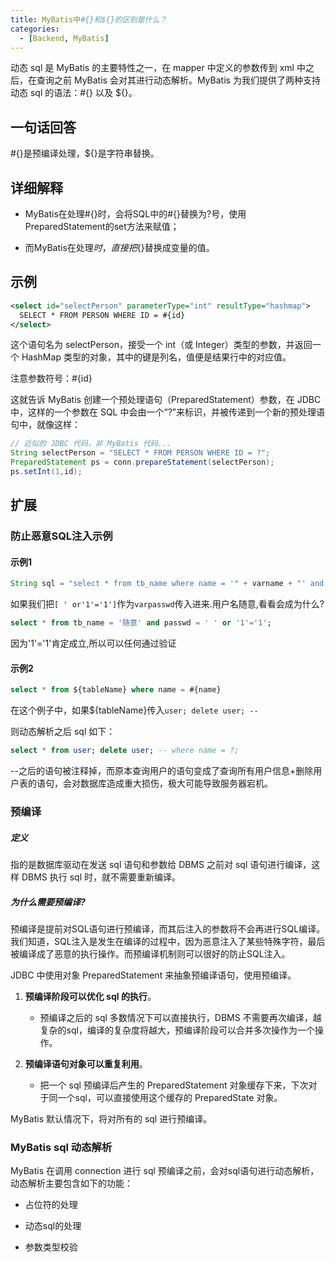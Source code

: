 ```yaml
---
title: MyBatis中#{}和${}的区别是什么？
categories:
  - [Backend, MyBatis]
---
```


动态 sql 是 MyBatis 的主要特性之一，在 mapper 中定义的参数传到 xml 中之后，在查询之前 MyBatis 会对其进行动态解析。MyBatis 为我们提供了两种支持动态 sql 的语法：#{} 以及 ${}。

## 一句话回答

\#{}是预编译处理，${}是字符串替换。

## 详细解释

- MyBatis在处理#{}时，会将SQL中的#{}替换为?号，使用PreparedStatement的set方法来赋值；

- 而MyBatis在处理${}时，直接把${}替换成变量的值。

## 示例

```xml
<select id="selectPerson" parameterType="int" resultType="hashmap">
  SELECT * FROM PERSON WHERE ID = #{id}
</select>
```

这个语句名为 selectPerson，接受一个 int（或 Integer）类型的参数，并返回一个 HashMap 类型的对象，其中的键是列名，值便是结果行中的对应值。

注意参数符号：#{id}

这就告诉 MyBatis 创建一个预处理语句（PreparedStatement）参数，在 JDBC 中，这样的一个参数在 SQL 中会由一个“?”来标识，并被传递到一个新的预处理语句中，就像这样：

```java
// 近似的 JDBC 代码，非 MyBatis 代码...
String selectPerson = "SELECT * FROM PERSON WHERE ID = ?";
PreparedStatement ps = conn.prepareStatement(selectPerson);
ps.setInt(1,id);
```

## 扩展

### 防止恶意SQL注入示例

#### 示例1

```java
String sql = "select * from tb_name where name = '" + varname + "' and passwd = '" + varpasswd + "' ";
```

如果我们把`[ ' or'1'='1']`作为`varpasswd`传入进来.用户名随意,看看会成为什么?

```sql
select * from tb_name = '随意' and passwd = ' ' or '1'='1';
```

因为'1'='1'肯定成立,所以可以任何通过验证

#### 示例2

```sql
select * from ${tableName} where name = #{name}
```

在这个例子中，如果${tableName}传入`user; delete user; --`

则动态解析之后 sql 如下：

```sql
select * from user; delete user; -- where name = ?;
```

--之后的语句被注释掉，而原本查询用户的语句变成了查询所有用户信息+删除用户表的语句，会对数据库造成重大损伤，极大可能导致服务器宕机。

### 预编译

##### 定义

指的是数据库驱动在发送 sql 语句和参数给 DBMS 之前对 sql 语句进行编译，这样 DBMS 执行 sql 时，就不需要重新编译。

##### 为什么需要预编译?

预编译是提前对SQL语句进行预编译，而其后注入的参数将不会再进行SQL编译。我们知道，SQL注入是发生在编译的过程中，因为恶意注入了某些特殊字符，最后被编译成了恶意的执行操作。而预编译机制则可以很好的防止SQL注入。

JDBC 中使用对象 PreparedStatement 来抽象预编译语句，使用预编译。

1. **预编译阶段可以优化 sql 的执行**。
   - 预编译之后的 sql 多数情况下可以直接执行，DBMS 不需要再次编译，越复杂的sql，编译的复杂度将越大，预编译阶段可以合并多次操作为一个操作。

2. **预编译语句对象可以重复利用**。
   - 把一个 sql 预编译后产生的 PreparedStatement 对象缓存下来，下次对于同一个sql，可以直接使用这个缓存的 PreparedState 对象。

MyBatis 默认情况下，将对所有的 sql 进行预编译。

### MyBatis sql 动态解析

MyBatis 在调用 connection 进行 sql 预编译之前，会对sql语句进行动态解析，动态解析主要包含如下的功能：

- 占位符的处理

- 动态sql的处理

- 参数类型校验